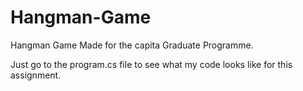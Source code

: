 # Hangman-Game
Hangman Game Made for the capita Graduate Programme.

Just go to the program.cs file to see what my code looks like for this assignment.

